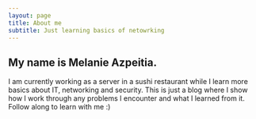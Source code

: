 ```yaml
---
layout: page
title: About me
subtitle: Just learning basics of netowrking 
---
```


My name is Melanie Azpeitia. 
---
I am currently working as a server in a sushi restaurant while I learn more basics about IT, networking and security. 
This is just a blog where I show how I work through any problems I encounter and what I learned from it. Follow along to learn with me :)


